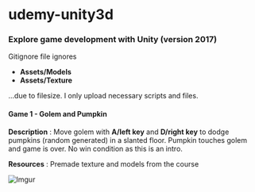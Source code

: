 # udemy-unity3d

### Explore game development with Unity (version 2017)
Gitignore file ignores 
- **Assets/Models** 
- **Assets/Texture** 

...due to filesize. I only upload necessary scripts and files.

#### Game 1 - Golem and Pumpkin
**Description** : Move golem with **A/left key** and **D/right key** to dodge pumpkins (random generated) in a slanted floor. Pumpkin touches golem and game is over. No win condition as this is an intro.

**Resources** : Premade texture and models from the course

![Imgur](https://i.imgur.com/7NMx3oO.png)
